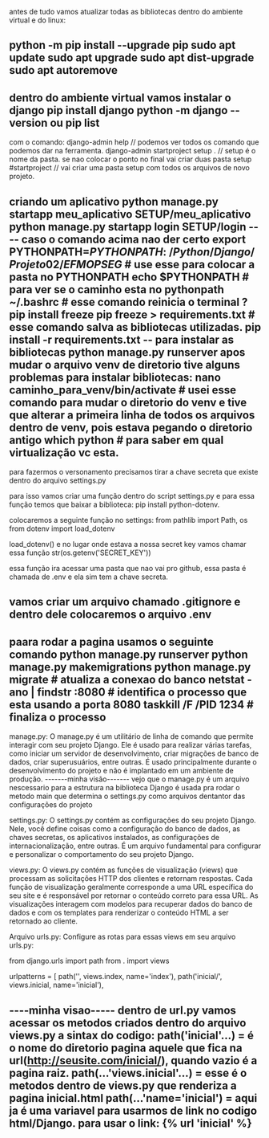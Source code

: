 antes de tudo vamos atualizar todas as bibliotecas dentro do ambiente virtual e do linux:

python -m pip install --upgrade pip
sudo apt update
sudo apt upgrade
sudo apt dist-upgrade
sudo apt autoremove
--------------------------------------------------------------
dentro do ambiente virtual vamos instalar o django
pip install django
python -m django --version ou pip list
-----------------------------------------------------------------
com o comando:
django-admin help // podemos ver todos os comando que podemos dar na ferramenta.
django-admin startproject setup . // setup é o nome da pasta. se nao colocar o ponto no final vai criar duas pasta setup #startproject // vai criar uma pasta setup com todos os arquivos de novo projeto.

criando um aplicativo
python manage.py startapp meu_aplicativo SETUP/meu_aplicativo
python manage.py startapp login SETUP/login
---- caso o comando acima nao der certo export PYTHONPATH=$PYTHONPATH:~/Python/Django/Projeto02/EFMOPSEG$ # use esse para colocar a pasta no PYTHONPATH
echo $PYTHONPATH # para ver se o caminho esta no pythonpath
~/.bashrc # esse comando reinicia o terminal ?
pip install freeze
pip freeze > requirements.txt # esse comando salva as bibliotecas utilizadas.
pip install -r requirements.txt -- para instalar as bibliotecas
python manage.py runserver
apos mudar o arquivo venv de diretorio tive alguns problemas para instalar bibliotecas:
nano caminho_para_venv/bin/activate # usei esse comando para mudar o diretorio do venv
e tive que alterar a primeira linha de todos os arquivos dentro de venv, pois estava pegando o diretorio antigo
which python # para saber em qual virtualização vc esta.
--------------------------------------------------------------------------
para fazermos o versonamento precisamos tirar a chave secreta que existe dentro do arquivo settings.py

para isso vamos criar uma função dentro do script settings.py e para essa função temos que baixar a biblioteca:
pip install python-dotenv.

colocaremos a seguinte função no settings:
from pathlib import Path, os
from dotenv import load_dotenv

load_dotenv()
e no lugar onde estava a nossa secret key vamos chamar essa função
str(os.getenv('SECRET_KEY'))

essa função ira acessar uma pasta que nao vai pro github, essa pasta é chamada de .env e ela sim tem a chave secreta.

vamos criar um arquivo chamado .gitignore e dentro dele colocaremos o arquivo .env
--------------------------------------------------------------------------------------------------
paara rodar a pagina usamos o seguinte comando 
python manage.py runserver
python manage.py makemigrations
python manage.py migrate # atualiza a conexao do banco
netstat -ano | findstr :8080 # identifica o processo que esta usando a porta 8080
taskkill /F /PID 1234 # finaliza o processo
------------------------------------------------------------------------------------------------


manage.py:
O manage.py é um utilitário de linha de comando que permite interagir com seu projeto Django.
Ele é usado para realizar várias tarefas, como iniciar um servidor de desenvolvimento, criar migrações de banco de dados, criar superusuários, entre outras.
É usado principalmente durante o desenvolvimento do projeto e não é implantado em um ambiente de produção.
-------minha visão-------
vejo que o manage.py é um arquivo nescessario para a estrutura na biblioteca Django é usada pra rodar o metodo main que determina o settings.py como arquivos dentantor
das configurações do projeto

settings.py:
O settings.py contém as configurações do seu projeto Django.
Nele, você define coisas como a configuração do banco de dados, as chaves secretas, os aplicativos instalados, as configurações de internacionalização, entre outras.
É um arquivo fundamental para configurar e personalizar o comportamento do seu projeto Django.

views.py:
O views.py contém as funções de visualização (views) que processam as solicitações HTTP dos clientes e retornam respostas.
Cada função de visualização geralmente corresponde a uma URL específica do seu site e é responsável por retornar o conteúdo correto para essa URL.
As visualizações interagem com modelos para recuperar dados do banco de dados e com os templates para renderizar o conteúdo HTML a ser retornado ao cliente.

Arquivo urls.py:
Configure as rotas para essas views em seu arquivo urls.py:

from django.urls import path
from . import views

urlpatterns = [
    path('', views.index, name='index'),
    path('inicial/', views.inicial, name='inicial'),

----minha visao-----
dentro de url.py vamos acessar os metodos criados dentro do arquivo views.py
a sintax do codigo:
path('inicial'...) = é o nome do diretorio pagina aquele que fica na url(http://seusite.com/inicial/), quando vazio é a pagina raiz.
path(...'views.inicial'...) = esse é o metodos dentro de views.py que renderiza a pagina inicial.html 
path(...'name='inicial') = aqui ja é uma variavel para usarmos de link no codigo html/Django. para usar o link: {% url 'inicial' %}
--------------------------------------------------------------------------------------
